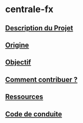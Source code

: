 # centrale-fx

## [Description du Projet]()
## [Origine]()
## [Objectif]()
## [Comment contribuer ?]()
## [Ressources]()
## [Code de conduite]()
